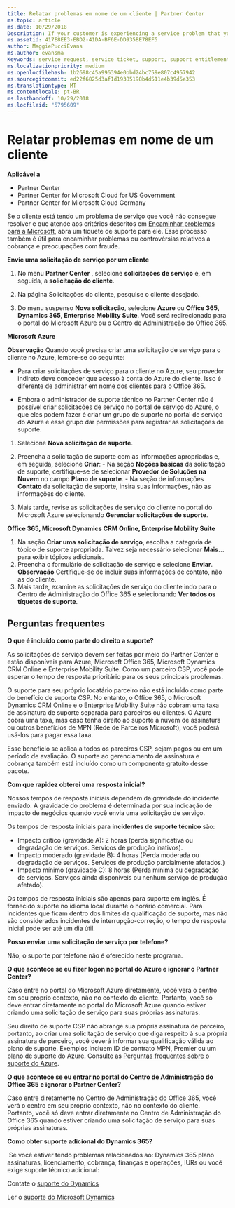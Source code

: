 ```yaml
---
title: Relatar problemas em nome de um cliente | Partner Center
ms.topic: article
ms.date: 10/29/2018
Description: If your customer is experiencing a service problem that you can''t resolve, and that meets the criteria described in Escalate problems to Microsoft, file a support ticket for them.
ms.assetid: 417E8EE3-EBD2-41DA-BF6E-DD935BE78EF5
author: MaggiePucciEvans
ms.author: evansma
Keywords: service request, service ticket, support, support entitlement, aobo, Azure aobo
ms.localizationpriority: medium
ms.openlocfilehash: 1b2698c45a996394e0bbd24bc759e807c4957942
ms.sourcegitcommit: ed22f6825d3af1d19385198b4d511e4b39d5e353
ms.translationtype: MT
ms.contentlocale: pt-BR
ms.lasthandoff: 10/29/2018
ms.locfileid: "5795609"
---
```

# <a name="report-problems-on-behalf-of-a-customer"></a>Relatar problemas em nome de um cliente

**Aplicável a**

-  Partner Center
-  Partner Center for Microsoft Cloud for US Government
-  Partner Center for Microsoft Cloud Germany

Se o cliente está tendo um problema de serviço que você não consegue resolver e que atende aos critérios descritos em [Encaminhar problemas para a Microsoft](escalate-problems-to-microsoft.md), abra um tíquete de suporte para ele. Esse processo também é útil para encaminhar problemas ou controvérsias relativos a cobrança e preocupações com fraude.

**Envie uma solicitação de serviço por um cliente**

1.  No menu **Partner Center** , selecione **solicitações de serviço** e, em seguida, a **solicitação do cliente**. 

2.  Na página Solicitações do cliente, pesquise o cliente desejado.

3.  Do menu suspenso **Nova solicitação**, selecione **Azure** ou **Office 365, Dynamics 365, Enterprise Mobility Suite**. Você será redirecionado para o portal do Microsoft Azure ou o Centro de Administração do Office 365.

**Microsoft Azure**

**Observação** Quando você precisa criar uma solicitação de serviço para o cliente no Azure, lembre-se do seguinte:

- Para criar solicitações de serviço para o cliente no Azure, seu provedor indireto deve conceder que acesso à conta do Azure do cliente. Isso é diferente de administrar em nome dos clientes para o Office 365. 

- Embora o administrador de suporte técnico no Partner Center não é possível criar solicitações de serviço no portal de serviço do Azure, o que eles podem fazer é criar um grupo de suporte no portal de serviço do Azure e esse grupo dar permissões para registrar as solicitações de suporte.

1.  Selecione **Nova solicitação de suporte**.
2.  Preencha a solicitação de suporte com as informações apropriadas e, em seguida, selecione **Criar**:
        -   Na seção **Noções básicas** da solicitação de suporte, certifique-se de selecionar **Provedor de Soluções na Nuvem** no campo **Plano de suporte**.
        -   Na seção de informações **Contato** da solicitação de suporte, insira suas informações, não as informações do cliente.

3.  Mais tarde, revise as solicitações de serviço do cliente no portal do Microsoft Azure selecionando **Gerenciar solicitações de suporte**.



**Office 365, Microsoft Dynamics CRM Online, Enterprise Mobility Suite**

1. Na seção **Criar uma solicitação de serviço**, escolha a categoria de tópico de suporte apropriada. Talvez seja necessário selecionar **Mais...** para exibir tópicos adicionais.    
2. Preencha o formulário de solicitação de serviço e selecione **Enviar**.
    **Observação**  Certifique-se de incluir suas informações de contato, não as do cliente.
3. Mais tarde, examine as solicitações de serviço do cliente indo para o Centro de Administração do Office 365 e selecionando **Ver todos os tíquetes de suporte**.

## <a name="faq"></a>Perguntas frequentes


**O que é incluído como parte do direito a suporte?**

As solicitações de serviço devem ser feitas por meio do Partner Center e estão disponíveis para Azure, Microsoft Office 365, Microsoft Dynamics CRM Online e Enterprise Mobility Suite. Como um parceiro CSP, você pode esperar o tempo de resposta prioritário para os seus principais problemas.

O suporte para seu próprio locatário parceiro não está incluído como parte do benefício de suporte CSP. No entanto, o Office 365, o Microsoft Dynamics CRM Online e o Enterprise Mobility Suite não cobram uma taxa de assinatura de suporte separada para parceiros ou clientes. O Azure cobra uma taxa, mas caso tenha direito ao suporte à nuvem de assinatura ou outros benefícios de MPN (Rede de Parceiros Microsoft), você poderá usá-los para pagar essa taxa.

Esse benefício se aplica a todos os parceiros CSP, sejam pagos ou em um período de avaliação. O suporte ao gerenciamento de assinatura e cobrança também está incluído como um componente gratuito desse pacote.

**Com que rapidez obterei uma resposta inicial?**

Nossos tempos de resposta iniciais dependem da gravidade do incidente enviado. A gravidade do problema é determinada por sua indicação de impacto de negócios quando você envia uma solicitação de serviço.

Os tempos de resposta iniciais para **incidentes de suporte técnico** são:

-   Impacto crítico (gravidade A): 2 horas (perda significativa ou degradação de serviços. Serviços de produção inativos).
-   Impacto moderado (gravidade B): 4 horas (Perda moderada ou degradação de serviços. Serviços de produção parcialmente afetados.)
-   Impacto mínimo (gravidade C): 8 horas (Perda mínima ou degradação de serviços. Serviços ainda disponíveis ou nenhum serviço de produção afetado).

Os tempos de resposta iniciais são apenas para suporte em inglês. É fornecido suporte no idioma local durante o horário comercial.
Para incidentes que ficam dentro dos limites da qualificação de suporte, mas não são considerados incidentes de interrupção-correção, o tempo de resposta inicial pode ser até um dia útil.

**Posso enviar uma solicitação de serviço por telefone?**

Não, o suporte por telefone não é oferecido neste programa.

**O que acontece se eu fizer logon no portal do Azure e ignorar o Partner Center?**

Caso entre no portal do Microsoft Azure diretamente, você verá o centro em seu próprio contexto, não no contexto do cliente. Portanto, você só deve entrar diretamente no portal do Microsoft Azure quando estiver criando uma solicitação de serviço para suas próprias assinaturas.

Seu direito de suporte CSP não abrange sua própria assinatura de parceiro, portanto, ao criar uma solicitação de serviço que diga respeito à sua própria assinatura de parceiro, você deverá informar sua qualificação válida ao plano de suporte. Exemplos incluem ID de contrato MPN, Premier ou um plano de suporte do Azure. Consulte as [Perguntas frequentes sobre o suporte do Azure](http://go.microsoft.com/fwlink/?LinkId=717532).

**O que acontece se eu entrar no portal do Centro de Administração do Office 365 e ignorar o Partner Center?**

Caso entre diretamente no Centro de Administração do Office 365, você verá o centro em seu próprio contexto, não no contexto do cliente. Portanto, você só deve entrar diretamente no Centro de Administração do Office 365 quando estiver criando uma solicitação de serviço para suas próprias assinaturas.

**Como obter suporte adicional do Dynamics 365?**

 Se você estiver tendo problemas relacionados ao: Dynamics 365 plano assinaturas, licenciamento, cobrança, finanças e operações, IURs ou você exige suporte técnico adicional:
 
Contate o [suporte do Dynamics](https://docs.microsoft.com/dynamics365/customer-engagement/admin/contact-technical-support)

Ler o [suporte do Microsoft Dynamics](https://support.microsoft.com/help/4052881/faq-microsoft-dynamics-365-for-unified-operations-iur)



